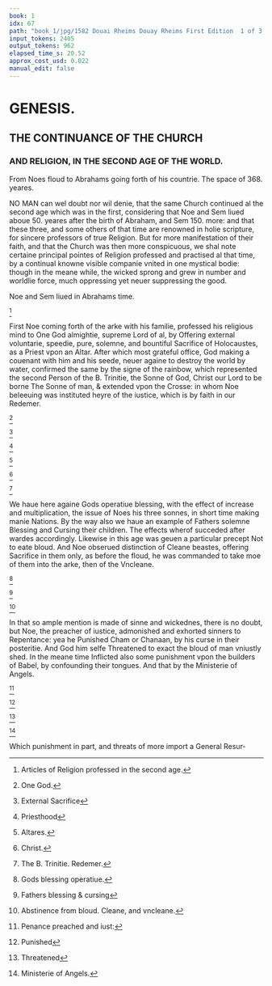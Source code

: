 ```yaml
---
book: 1
idx: 67
path: "book_1/jpg/1582 Douai Rheims Douay Rheims First Edition  1 of 3 1609 Old Testament.pdf-67.jpg"
input_tokens: 2405
output_tokens: 962
elapsed_time_s: 20.52
approx_cost_usd: 0.022
manual_edit: false
---
```

# GENESIS.

## THE CONTINUANCE OF THE CHURCH
### AND RELIGION, IN THE SECOND AGE OF THE WORLD.
From Noes floud to Abrahams going forth of his countrie.
The space of 368. yeares.

NO MAN can wel doubt nor wil denie, that the same Church continued al the second age which was in the first, considering that Noe and Sem liued aboue 50. yeares after the birth of Abraham, and Sem 150. more: and that these three, and some others of that time are renowned in holie scripture, for sincere professors of true Religion. But for more manifestation of their faith, and that the Church was then more conspicuous, we shal note certaine principal pointes of Religion professed and practised al that time, by a continual knowne visible companie vnited in one mystical bodie: though in the meane while, the wicked sprong and grew in number and worldlie force, much oppressing yet neuer suppressing the good.

<aside>Noe and Sem liued in Abrahams time.</aside>

[^1]

First Noe coming forth of the arke with his familie, professed his religious mind to One God almightie, supreme Lord of al, by Offering external voluntarie, speedie, pure, solemne, and bountiful Sacrifice of Holocaustes, as a Priest vpon an Altar. After which most grateful office, God making a couenant with him and his seede, neuer againe to destroy the world by water, confirmed the same by the signe of the rainbow, which represented the second Person of the B. Trinitie, the Sonne of God, Christ our Lord to be borne The Sonne of man, & extended vpon the Crosse: in whom Noe beleeuing was instituted heyre of the iustice, which is by faith in our Redemer.

[^2]

[^3]

[^4]

[^5]

[^6]

[^7]

We haue here againe Gods operatiue blessing, with the effect of increase and multiplication, the issue of Noes his three sonnes, in short time making manie Nations. By the way also we haue an example of Fathers solemne Blessing and Cursing their children. The effects wherof succeded after wardes accordingly. Likewise in this age was geuen a particular precept Not to eate bloud. And Noe obserued distinction of Cleane beastes, offering Sacrifice in them only, as before the floud, he was commanded to take moe of them into the arke, then of the Vncleane.

[^8]

[^9]

[^10]

In that so ample mention is made of sinne and wickednes, there is no doubt, but Noe, the preacher of iustice, admonished and exhorted sinners to Repentance: yea he Punished Cham or Chanaan, by his curse in their posteritie. And God him selfe Threatened to exact the bloud of man vniustly shed. In the meane time Inflicted also some punishment vpon the builders of Babel, by confounding their tongues. And that by the Ministerie of Angels.

[^11]

[^12]

[^13]

[^14]

Which punishment in part, and threats of more import a General Resur-

[^1]: Articles of Religion professed in the second age.

[^2]: One God.

[^3]: External Sacrifice

[^4]: Priesthood

[^5]: Altares.

[^6]: Christ.

[^7]: The B. Trinitie. Redemer.

[^8]: Gods blessing operatiue.

[^9]: Fathers blessing & cursing

[^10]: Abstinence from bloud. Cleane, and vncleane.

[^11]: Penance preached and iust:

[^12]: Punished

[^13]: Threatened

[^14]: Ministerie of Angels.
